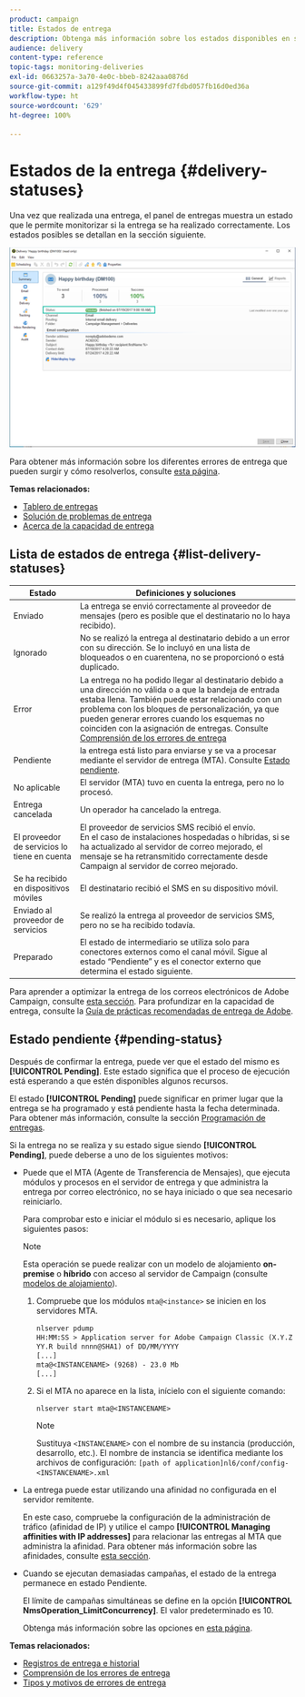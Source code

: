 ```yaml
---
product: campaign
title: Estados de entrega
description: Obtenga más información sobre los estados disponibles en su panel de entregas.
audience: delivery
content-type: reference
topic-tags: monitoring-deliveries
exl-id: 0663257a-3a70-4e0c-bbeb-8242aaa0876d
source-git-commit: a129f49d4f045433899fd7fdbd057fb16d0ed36a
workflow-type: ht
source-wordcount: '629'
ht-degree: 100%

---
```


# Estados de la entrega {#delivery-statuses}

<!--ajouter intro 

ajouter screenshot -->

Una vez que realizada una entrega, el panel de entregas muestra un estado que le permite monitorizar si la entrega se ha realizado correctamente. Los estados posibles se detallan en la sección siguiente.

![](assets/delivery-status.png)

Para obtener más información sobre los diferentes errores de entrega que pueden surgir y cómo resolverlos, consulte [esta página](understanding-delivery-failures.md).

**Temas relacionados:**

* [Tablero de entregas](delivery-dashboard.md)
* [Solución de problemas de entrega](delivery-troubleshooting.md)
* [Acerca de la capacidad de entrega](about-deliverability.md)

## Lista de estados de entrega {#list-delivery-statuses}

<table> 
 <thead> 
  <tr> 
   <th> Estado<br /> </th> 
   <th> Definiciones y soluciones<br /> </th> 
  </tr> 
 </thead> 
 <tbody> 
  <tr> 
   <td> Enviado<br /> </td> 
   <td> La entrega se envió correctamente al proveedor de mensajes (pero es posible que el destinatario no lo haya recibido).<br /> </td> 
  </tr> 
  <tr> 
   <td> Ignorado<br /> </td> 
   <td> No se realizó la entrega al destinatario debido a un error con su dirección. Se lo incluyó en una lista de bloqueados o en cuarentena, no se proporcionó o está duplicado. <br /> </td> 
  </tr> 
  <tr> 
   <td> Error<br /> </td> 
   <td> La entrega no ha podido llegar al destinatario debido a una dirección no válida o a que la bandeja de entrada estaba llena. También puede estar relacionado con un problema con los bloques de personalización, ya que pueden generar errores cuando los esquemas no coinciden con la asignación de entregas. Consulte <a href="understanding-delivery-failures.md" target="_blank">Comprensión de los errores de entrega</a><br /> </td> 
  </tr>
  <tr> 
   <td> Pendiente<br /> </td> 
   <td> la entrega está listo para enviarse y se va a procesar mediante el servidor de entrega (MTA). Consulte <a href="#pending-status" target="_blank">Estado pendiente</a>.<br /> </td> 
  </tr> 
  <tr> 
   <td> No aplicable<br /> </td> 
   <td> El servidor (MTA) tuvo en cuenta la entrega, pero no lo procesó.<br /> </td> 
  </tr>  
  <tr> 
   <td> Entrega cancelada<br /> </td> 
   <td> Un operador ha cancelado la entrega.<br /> </td> 
  </tr> 
  <tr> 
   <td> El proveedor de servicios lo tiene en cuenta<br /> </td> 
   <td> El proveedor de servicios SMS recibió el envío.<br /> En el caso de instalaciones hospedadas o híbridas, si se ha actualizado al servidor de correo <a href="sending-with-enhanced-mta.md" target="_blank"> </a>mejorado, el mensaje se ha retransmitido correctamente desde Campaign al servidor de correo mejorado.</td> 
  </tr> 
  <tr> 
   <td> Se ha recibido en dispositivos móviles<br /> </td> 
   <td> El destinatario recibió el SMS en su dispositivo móvil.<br /> </td> 
  </tr>
  <tr> 
   <td> Enviado al proveedor de servicios<br /> </td> 
   <td> Se realizó la entrega al proveedor de servicios SMS, pero no se ha recibido todavía.<br />
   </td> 
  </tr> 
  <tr> 
   <td> Preparado<br /> </td> 
   <td> El estado de intermediario se utiliza solo para conectores externos como el canal móvil. Sigue al estado “Pendiente” y es el conector externo que determina el estado siguiente.<br /> </td> 
  </tr> 
 </tbody> 
</table>

Para aprender a optimizar la entrega de los correos electrónicos de Adobe Campaign, consulte [esta sección](about-deliverability.md). Para profundizar en la capacidad de entrega, consulte la [Guía de prácticas recomendadas de entrega de Adobe](https://experienceleague.adobe.com/docs/deliverability-learn/deliverability-best-practice-guide/introduction.html?lang=es).

## Estado pendiente {#pending-status}

Después de confirmar la entrega, puede ver que el estado del mismo es **[!UICONTROL Pending]**. Este estado significa que el proceso de ejecución está esperando a que estén disponibles algunos recursos.

El estado **[!UICONTROL Pending]** puede significar en primer lugar que la entrega se ha programado y está pendiente hasta la fecha determinada. Para obtener más información, consulte la sección [Programación de entregas](steps-sending-the-delivery.md#scheduling-the-delivery-sending).

Si la entrega no se realiza y su estado sigue siendo **[!UICONTROL Pending]**, puede deberse a uno de los siguientes motivos:

* Puede que el MTA (Agente de Transferencia de Mensajes), que ejecuta módulos y procesos en el servidor de entrega y que administra la entrega por correo electrónico, no se haya iniciado o que sea necesario reiniciarlo.

   Para comprobar esto e iniciar el módulo si es necesario, aplique los siguientes pasos:

   >[!NOTE]
   >
   >Esta operación se puede realizar con un modelo de alojamiento **on-premise** o **híbrido** con acceso al servidor de Campaign (consulte [modelos de alojamiento](../../installation/using/hosting-models.md)).

   1. Compruebe que los módulos `mta@<instance>` se inicien en los servidores MTA.

      ```
      nlserver pdump
      HH:MM:SS > Application server for Adobe Campaign Classic (X.Y.Z YY.R build nnnn@SHA1) of DD/MM/YYYY
      [...]
      mta@<INSTANCENAME> (9268) - 23.0 Mb
      [...]
      ```

   1. Si el MTA no aparece en la lista, inícielo con el siguiente comando:

      ```
      nlserver start mta@<INSTANCENAME>
      ```

      >[!NOTE]
      >
      >Sustituya `<INSTANCENAME>` con el nombre de su instancia (producción, desarrollo, etc.). El nombre de instancia se identifica mediante los archivos de configuración: `[path of application]nl6/conf/config-<INSTANCENAME>.xml`

* La entrega puede estar utilizando una afinidad no configurada en el servidor remitente.

   En este caso, compruebe la configuración de la administración de tráfico (afinidad de IP) y utilice el campo **[!UICONTROL Managing affinities with IP addresses]** para relacionar las entregas al MTA que administra la afinidad. Para obtener más información sobre las afinidades, consulte [esta sección](../../installation/using/configure-delivery-settings.md).

* Cuando se ejecutan demasiadas campañas, el estado de la entrega permanece en estado Pendiente.

   El límite de campañas simultáneas se define en la opción **[!UICONTROL NmsOperation_LimitConcurrency]**. El valor predeterminado es 10.

   Obtenga más información sobre las opciones en [esta página](../../installation/using/configuring-campaign-options.md).


**Temas relacionados:**

* [Registros de entrega e historial](#delivery-logs-and-history)
* [Comprensión de los errores de entrega](understanding-delivery-failures.md)
* [Tipos y motivos de errores de entrega](understanding-delivery-failures.md#delivery-failure-types-and-reasons)

